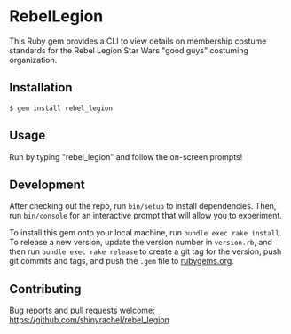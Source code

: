 # RebelLegion

This Ruby gem provides a CLI to view details on membership costume standards for the Rebel Legion Star Wars "good guys" costuming organization.

## Installation

    $ gem install rebel_legion

## Usage

Run by typing "rebel_legion" and follow the on-screen prompts!

## Development

After checking out the repo, run `bin/setup` to install dependencies. Then, run `bin/console` for an interactive prompt that will allow you to experiment.

To install this gem onto your local machine, run `bundle exec rake install`. To release a new version, update the version number in `version.rb`, and then run `bundle exec rake release` to create a git tag for the version, push git commits and tags, and push the `.gem` file to [rubygems.org](https://rubygems.org).

## Contributing

Bug reports and pull requests welcome: https://github.com/shinyrachel/rebel_legion
